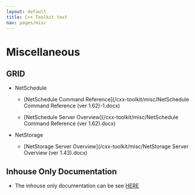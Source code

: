 ```yaml
---
layout: default
title: C++ Toolkit test
nav: pages/misc
---
```


Miscellaneous
===============================

GRID
-------------------------------
-   NetSchedule

    -   [NetSchedule Command Reference](/cxx-toolkit/misc/NetSchedule Command Reference (ver 1.62)-1.docx)

    -   [NetSchedule Server Overview](/cxx-toolkit/misc/NetSchedule Command Reference (ver 1.62).docx)

-   NetStorage

    -   [NetStorage Server Overview](/cxx-toolkit/misc/NetStorage Server Overview (ver 1.43).docx)
    
Inhouse Only Documentation
-------------------------------
-   The inhouse only documentation can be see [HERE](https://confluence.ncbi.nlm.nih.gov/pages/viewpage.action?pageId=36408685)
